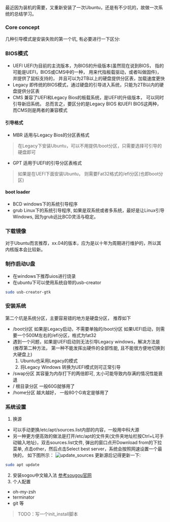 最近因为装机的需要，又重新安装了一次Ubuntu，还是有不少坑的，故做一次系统的总结学习。
### Core concept
几种引导模式是安装失败的第一个坑, 有必要进行一下区分:
### BIOS模式
- UEFI
UEFI为目前的主流版本，为BIOS的升级版本(虽然现在说到BIOS， 指的可能是UEFI，BIOS或CMS中的一种， 用来代指板载驱动，或者叫做固件)，并提供了鼠标支持的， 并且可以为2TB以上的硬盘提供分区表，加载速度更快
- Legacy
即传统的BIOS模式，通过硬盘的引导进入系统，只能为2TB以内的硬盘提供分区表
- CMS
兼容了UEFI和Legacy Bios的板载系统，是UEFI的升级版本， 可以同时引导新旧系统。
总而言之，要区分的是Legacy BIOS 和UEFI BIOS这两种， 而CMS则是两者的兼容模式
#### 引导格式
- MBR
适用与Legacy Bios的分区表格式
> 在Legacy下安装Ubuntu，可以不用提供/boot分区，只需要选择可引导的硬盘即可
- GPT
适用于UEFI的引导分区表格式
> 如果是在UEFI下面安装Ubuntu， 则需要Fat32格式的/efi分区(也即boot分区)
#### boot loader
- BCD
windows下的系统引导程序
- grub
Linux下的系统引导程序, 如果是双系统或者多系统，最好是让Linux引导Windows, 因为grub远比BCD灵活与稳定。
### 下载镜像
对于Ubuntu而言推荐，xx.04的版本，应为是以十年为周期进行维护的，所以其内核版本会比较新。
### 制作启动U盘
- 在windows下推荐uios进行烧录
- 在ubuntu下可以使用系统自带的usb-creator
```bash
sudo usb-creator-gtk
```
### 安装系统
第二个坑是系统分区，主要容易错的地方是硬盘分区， 推荐如下
- /boot分区
如果是Legacy启动，不需要单独的/boot分区
如果UEFI启动，则需要一个500M左右的/efi分区，格式为fat32
- 遇到一个问题，如果是UEFI启动则无法引导Legacy windows，解决方法是(推荐第二种方法， 第一种不能发挥出硬件的全部性能, 且不能很方便地切换到大硬盘上)
	1. Ubuntu也采用Legacy的模式
	2. 将Legacy Windows 转换为UEFI模式则可正常引导
- /swap分区
其容量为内存打下的两倍即可, 太小可能导致内存满的情况性能衰退
- / 根目录分区
一般60G就够用了
- /home分区
越大越好， 一般80个G肯定是够用了
### 系统设置
1. 换源
- 可以手动更换/etc/apt/sources.list内部的内容，一般用中科大源
- 另一种更方便高效的做法是打开/etc/apt的文件夹(文件夹地址栏按Ctrl+L可手动输入地址)，双击sources.list文件, 弹出的窗口点开Download from的下拉菜单, 点击other，然后点击Select best server，系统会按照网速设置一个最快的， 如下图所示：
![update_sources](../../Resourse/update_sources.png)
更新源后记得更新一下:
```bash
sudo apt update
```
2. 安装sogou中文输入法
[参考sougou官网](https://shurufa.sogou.com/linux/guide)
3. 个人配置
- oh-my-zsh
- terminator
- git
等
> TODO：写一个init_install脚本